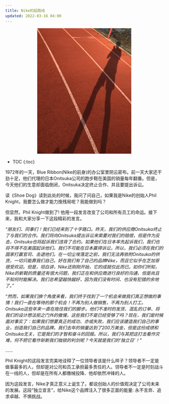 ```yaml
---
title: Nike的起跑线
updated: 2022-03-16 04:00
---
```


<p align="center">
<img src="/images/shoe_dog.jpg" alt="shoe_dog" width="300"/>
</p>



* TOC
{:toc}

1972年的一天，Blue Ribbon(Nike的前身)的办公室里阴云密布。前一天大家还干劲十足，他们代理的日本Onitsuka公司的跑步鞋在美国的销量每年翻番。但是，今天他们的生意却面临倒闭，Onitsuka决定终止合作、并且要提出诉讼。

读《Shoe Dog》读到此处的时候，我问了问自己，如果我是Nike的创始人Phil Knight，我要怎么做才能力挽残局呢？我能做到吗？

但显然，Phil Knight做到了! 他用一段发言改变了公司和所有员工的命运。接下来，我和大家分享一下这段精彩的发言。

_“朋友们、同事们！我们已经来到了十字路口。昨天，我们的供应商Onitsuka终止了与我们的合作。我们将向Onitsuka提出诉讼来索要对我们的赔偿，但是作为反击，Onitsuka也将起诉我们违背了合约。如果他们在日本率先起诉我们，我们也将不得不在美国起诉他们。我们不可能在日本赢得诉讼，所以，我们必须在我们的国家打赢官司、击退他们。在一切尘埃落定之前，我们无法再依附Onitsuka的供货，一切只能靠我们自己。好在我们有了自己的品牌Nike，而且它似乎在芝加哥很受欢迎。但是，坦白讲，Nike还刚刚开始，它的成就仅此而已。如你们所知，Nike的新鞋的质量还有很大问题，我们正在和供应商进行良好的沟通，但是尚且不知何时能解决。我们总希望越快越好，因为我们没有时间、也没有犯错的余地了。”_

_“然而，如果我们换个角度来看，我们终于找到了一个机会来做我们真正想做的事情！我们一直在等待的那个机会！不再为别人做销售，不再为别人打工。Onitsuka这些年来一直在拖住我们的脚步。他们不准时的发货、混乱的订单、将我们的设计想法拒之门外的傲慢，这些我们不是已经受够了吗？现在，我们是时候面对事实了：如果我们想要真正的成功、亦或失败，我们应该建造我们自己的事业，创造我们自己的品牌。我们去年的销量达到了200万美金，但是这份成绩和Onitsuka无关，它是我们的才智和奋斗的回报。所以，我们与其把这打击看作灾难，何不把它看作斩断我们枷锁的利剑呢？今天就是我们的‘独立日’！”_

......

Phil Knight的这段发言完美地诠释了一位领导者该是什么样子？领导者不一定是做事最多的人，但却是对公司和员工承担最多责任的人。领导者不一定是时刻战斗在一线的人，但却是在所有人都缴械投降、他却依然冲锋的人。

因为这段发言，Nike才真正意义上诞生了。都说创始人的价值观决定了公司未来的发展。这段“独立宣言”，给Nike这个品牌注入了很多正面的能量: 永不言弃、追求卓越、不惧挑战。


